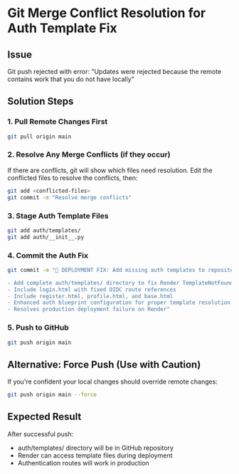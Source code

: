 # Git Merge Conflict Resolution for Auth Template Fix

## Issue
Git push rejected with error: "Updates were rejected because the remote contains work that you do not have locally"

## Solution Steps

### 1. Pull Remote Changes First
```bash
git pull origin main
```

### 2. Resolve Any Merge Conflicts (if they occur)
If there are conflicts, git will show which files need resolution. Edit the conflicted files to resolve the conflicts, then:
```bash
git add <conflicted-files>
git commit -m "Resolve merge conflicts"
```

### 3. Stage Auth Template Files
```bash
git add auth/templates/
git add auth/__init__.py
```

### 4. Commit the Auth Fix
```bash
git commit -m "🚨 DEPLOYMENT FIX: Add missing auth templates to repository

- Add complete auth/templates/ directory to fix Render TemplateNotFound errors
- Include login.html with fixed OIDC route references
- Include register.html, profile.html, and base.html
- Enhanced auth blueprint configuration for proper template resolution
- Resolves production deployment failure on Render"
```

### 5. Push to GitHub
```bash
git push origin main
```

## Alternative: Force Push (Use with Caution)
If you're confident your local changes should override remote changes:
```bash
git push origin main --force
```

## Expected Result
After successful push:
- auth/templates/ directory will be in GitHub repository
- Render can access template files during deployment
- Authentication routes will work in production